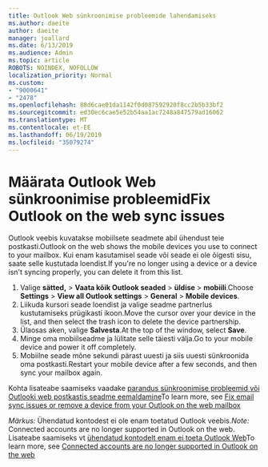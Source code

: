 ```yaml
---
title: Outlook Web sünkroonimise probleemide lahendamiseks
ms.author: daeite
author: daeite
manager: joallard
ms.date: 6/13/2019
ms.audience: Admin
ms.topic: article
ROBOTS: NOINDEX, NOFOLLOW
localization_priority: Normal
ms.custom:
- "9000641"
- "2478"
ms.openlocfilehash: 88d6cae01da1142f0d087592920f8cc2b5b33bf2
ms.sourcegitcommit: ed30ec6cae5e52b54aa1ac7248a847579ad16062
ms.translationtype: MT
ms.contentlocale: et-EE
ms.lasthandoff: 06/19/2019
ms.locfileid: "35079274"
---
```

# <a name="fix-outlook-on-the-web-sync-issues"></a><span data-ttu-id="8007a-102">Määrata Outlook Web sünkroonimise probleemid</span><span class="sxs-lookup"><span data-stu-id="8007a-102">Fix Outlook on the web sync issues</span></span>

<span data-ttu-id="8007a-103">Outlook veebis kuvatakse mobiilsete seadmete abil ühendust teie postkasti.</span><span class="sxs-lookup"><span data-stu-id="8007a-103">Outlook on the web shows the mobile devices you use to connect to your mailbox.</span></span> <span data-ttu-id="8007a-104">Kui enam kasutamisel seade või seade ei ole õigesti sisu, saate selle kustutada loendist.</span><span class="sxs-lookup"><span data-stu-id="8007a-104">If you're no longer using a device or a device isn't syncing properly, you can delete it from this list.</span></span>

1. <span data-ttu-id="8007a-105">Valige **sätted,** > **Vaata kõik Outlook seaded** > **üldise** > **mobiili**.</span><span class="sxs-lookup"><span data-stu-id="8007a-105">Choose **Settings** > **View all Outlook settings** > **General** > **Mobile devices**.</span></span>
1. <span data-ttu-id="8007a-106">Liikuda kursori seade loendist ja valige seadme partnerlus kustutamiseks prügikasti ikoon.</span><span class="sxs-lookup"><span data-stu-id="8007a-106">Move the cursor over your device in the list, and then select the trash icon to delete the device partnership.</span></span>
1. <span data-ttu-id="8007a-107">Ülaosas aken, valige **Salvesta**.</span><span class="sxs-lookup"><span data-stu-id="8007a-107">At the top of the window, select **Save**.</span></span>
1. <span data-ttu-id="8007a-108">Minge oma mobiilseadme ja lülitate selle täiesti välja.</span><span class="sxs-lookup"><span data-stu-id="8007a-108">Go to your mobile device and power it off completely.</span></span>
1. <span data-ttu-id="8007a-109">Mobiilne seade mõne sekundi pärast uuesti ja siis uuesti sünkroonida oma postkasti.</span><span class="sxs-lookup"><span data-stu-id="8007a-109">Restart your mobile device after a few seconds, and then sync your mailbox again.</span></span>

<span data-ttu-id="8007a-110">Kohta lisateabe saamiseks vaadake [parandus sünkroonimise probleemid või Outlooki web postkastis seadme eemaldamine](https://support.office.com/article/775ed31c-05bd-4ee4-b1b3-33fad7b5b992)</span><span class="sxs-lookup"><span data-stu-id="8007a-110">To learn more, see [Fix email sync issues or remove a device from your Outlook on the web mailbox](https://support.office.com/article/775ed31c-05bd-4ee4-b1b3-33fad7b5b992)</span></span>

<span data-ttu-id="8007a-111">*Märkus:* Ühendatud kontodest ei ole enam toetatud Outlook veebis.</span><span class="sxs-lookup"><span data-stu-id="8007a-111">*Note:* Connected accounts are no longer supported in Outlook on the web.</span></span> <span data-ttu-id="8007a-112">Lisateabe saamiseks vt [ühendatud kontodelt enam ei toeta Outlook Web](https://support.office.com/article/5cc526bf-e928-4a99-8b9f-5e089df7d887)</span><span class="sxs-lookup"><span data-stu-id="8007a-112">To learn more, see [Connected accounts are no longer supported in Outlook on the web](https://support.office.com/article/5cc526bf-e928-4a99-8b9f-5e089df7d887)</span></span>